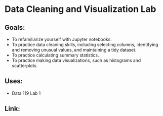 # Data Cleaning and Visualization Lab
## Goals:
- To refamiliarize yourself with Jupyter notebooks.
- To practice data cleaning skills, including selecting columns, identifying and removing unusual values, and maintaining a tidy dataset.
- To practice calculating summary statistics.
- To practice making data visualizations, such as histograms and scatterplots.

## Uses:
- Data 119 Lab 1

## Link:
